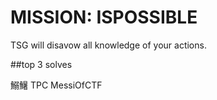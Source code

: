 # MISSION: ISPOSSIBLE

TSG will disavow all knowledge of your actions.

##top 3 solves

鰯鱪
TPC
MessiOfCTF
